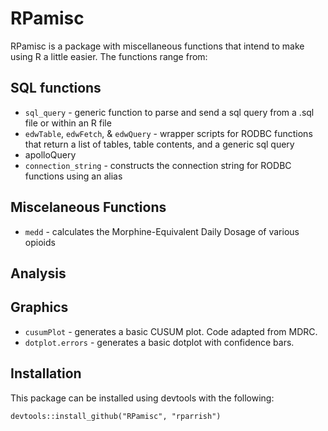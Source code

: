 RPamisc
=======

RPamisc is a package with miscellaneous functions that intend to make using R a little easier. The functions range from:  

## SQL functions
 - `sql_query` - generic function to parse and send a sql query from a .sql file or within an R file 
 - `edwTable`, `edwFetch`, & `edwQuery` - wrapper scripts for RODBC functions that return a list of tables, table contents, and a generic sql query
 - apolloQuery
 - `connection_string` - constructs the connection string for RODBC functions using an alias


## Miscelaneous Functions
 - `medd` - calculates the Morphine-Equivalent Daily Dosage of various opioids
 
 
## Analysis


## Graphics
 - `cusumPlot` - generates a basic CUSUM plot. Code adapted from MDRC.
 - `dotplot.errors` - generates a basic dotplot with confidence bars.


## Installation  


This package can be installed using devtools with the following:

    devtools::install_github("RPamisc", "rparrish")
 
